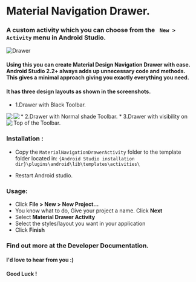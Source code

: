 # Material Navigation Drawer.
### A custom activity which you can choose from the ` New > Activity` menu in Android Studio.
![Drawer](https://dl2.pushbulletusercontent.com/fDyj4cw32htKAUo9LDhGnUjLfIAvapGU/InShot_20170207_150337.jpg)

#### Using this you can create Material Design Navigation Drawer with ease. Android Studio 2.2+ always adds up unnecessary code and methods. This gives a minimal approach giving you exactly everything you need.

#### It has three design layouts as shown in the screenshots.
*  1.Drawer with Black Toolbar.
  <img align="left" src="https://dl2.pushbulletusercontent.com/C25QMsUVW4ZwlxvutBlaMMd6nNFpCOWn/template_black_toolbar.png">
*  2.Drawer with Normal shade Toolbar.
  <img align="left" src="https://dl2.pushbulletusercontent.com/orD3lZSqJLufcGGeKCcbk1wIXcqBX90h/template_normal_drawer.png">
*  3.Drawer with visibility on Top of the Toolbar.
  <img align="left" src="https://dl2.pushbulletusercontent.com/ZNdiYbZBVqN2EjU3tYX5OaMcNSDirL3U/template_top_drawer.png">

  
### Installation :
*  Copy the `MaterialNavigationDrawerActivity` folder to the template folder located in: `{Android Studio installation dir}\plugins\android\lib\templates\activities\`

*  Restart Android studio.

### Usage:

 - Click **File > New > New Project...** 
 - You know what to do, Give your project a name. Click **Next**
 - Select **Material Drawer Activity**
 - Select the styles/layout you want in your application
 - Click **Finish**
 
 
 
 ### Find out more at the Developer Documentation.
 #### I'd love to hear from you :)
 #### Good Luck !
